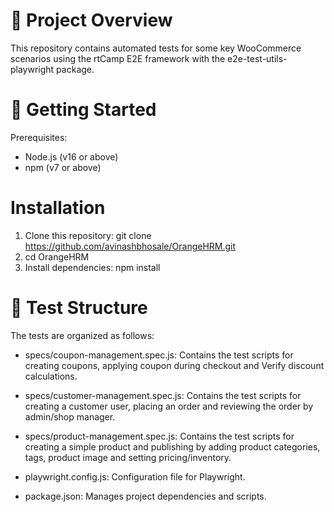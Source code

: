 # 🧪 Project Overview
This repository contains automated tests for some key WooCommerce scenarios using the rtCamp E2E framework with the e2e-test-utils-playwright package.

# 🚀 Getting Started
Prerequisites:
 - Node.js (v16 or above)
 - npm (v7 or above)

# Installation
1. Clone this repository: git clone https://github.com/avinashbhosale/OrangeHRM.git
2. cd OrangeHRM
3. Install dependencies: npm install

# 🧪 Test Structure
The tests are organized as follows:

 - specs/coupon-management.spec.js: Contains the test scripts for creating coupons, applying coupon during checkout and Verify discount calculations.
 - specs/customer-management.spec.js: Contains the test scripts for creating a customer user, placing an order and reviewing the order by admin/shop manager.
 - specs/product-management.spec.js: Contains the test scripts for creating a simple product and publishing by adding product categories, tags, product image and setting pricing/inventory.

 - playwright.config.js: Configuration file for Playwright.

 - package.json: Manages project dependencies and scripts.
